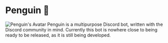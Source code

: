 # Penguin 🐧
![Penguin's Avatar](https://juicy.eggplants.org/kfhv0y.jpg)
Penguin is a multipurpose Discord bot, written with the Discord community in mind. Currently this bot is nowhere close to being ready to be released, as it is still being developed. 

